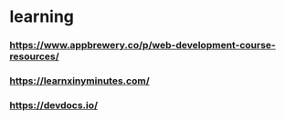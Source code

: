 # learning
### https://www.appbrewery.co/p/web-development-course-resources/
### https://learnxinyminutes.com/
### https://devdocs.io/

